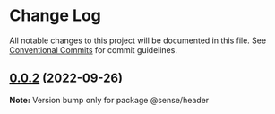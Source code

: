 # Change Log

All notable changes to this project will be documented in this file.
See [Conventional Commits](https://conventionalcommits.org) for commit guidelines.

## [0.0.2](https://github.com/NDQX/lernaMonorepo/compare/v0.0.1...v0.0.2) (2022-09-26)

**Note:** Version bump only for package @sense/header
